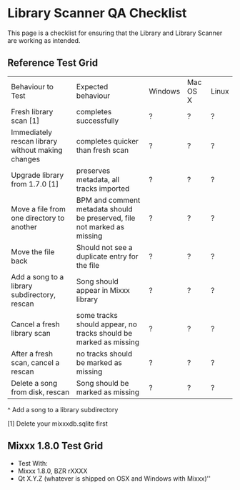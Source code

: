 # Library Scanner QA Checklist

This page is a checklist for ensuring that the Library and Library
Scanner are working as intended.

## Reference Test Grid

|                                                   |                                                                          |         |          |       |
| ------------------------------------------------- | ------------------------------------------------------------------------ | ------- | -------- | ----- |
| Behaviour to Test                                 | Expected behaviour                                                       | Windows | Mac OS X | Linux |
| Fresh library scan \[1\]                          | completes successfully                                                   | ?       | ?        | ?     |
| Immediately rescan library without making changes | completes quicker than fresh scan                                        | ?       | ?        | ?     |
| Upgrade library from 1.7.0 \[1\]                  | preserves metadata, all tracks imported                                  | ?       | ?        | ?     |
| Move a file from one directory to another         | BPM and comment metadata should be preserved, file not marked as missing | ?       | ?        | ?     |
| Move the file back                                | Should not see a duplicate entry for the file                            | ?       | ?        | ?     |
| Add a song to a library subdirectory, rescan      | Song should appear in Mixxx library                                      | ?       | ?        | ?     |
| Cancel a fresh library scan                       | some tracks should appear, no tracks should be marked as missing         | ?       | ?        | ?     |
| After a fresh scan, cancel a rescan               | no tracks should be marked as missing                                    | ?       | ?        | ?     |
| Delete a song from disk, rescan                   | Song should be marked as missing                                         | ?       | ?        | ?     |

^ Add a song to a library subdirectory

\[1\] Delete your mixxxdb.sqlite first

## Mixxx 1.8.0 Test Grid

  - Test With: 
  - Mixxx 1.8.0, BZR rXXXX
  - Qt X.Y.Z (whatever is shipped on OSX and Windows with Mixxx)''

